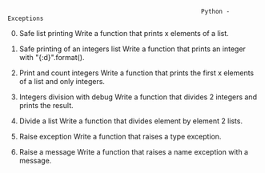                                                           Python - Exceptions

0. Safe list printing
    Write a function that prints x elements of a list.

1. Safe printing of an integers list
    Write a function that prints an integer with "{:d}".format().

2. Print and count integers
    Write a function that prints the first x elements of a list and only integers.

3. Integers division with debug
    Write a function that divides 2 integers and prints the result.

4. Divide a list
    Write a function that divides element by element 2 lists.

5. Raise exception
    Write a function that raises a type exception.

6. Raise a message
    Write a function that raises a name exception with a message.

